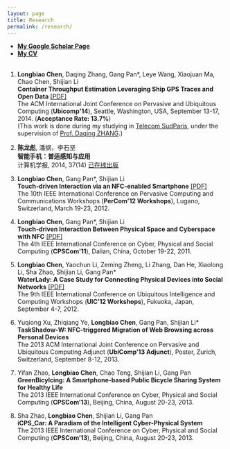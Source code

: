 ```yaml
---
layout: page
title: Research
permalink: /research/
---
```



- [**My Google Scholar Page**][0] 
- [**My CV**][11]
<br><br>

1. **Longbiao Chen**, Daqing Zhang, Gang Pan*, Leye Wang, Xiaojuan Ma, Chao Chen, Shijian Li  
**Container Throughput Estimation Leveraging Ship GPS Traces and Open Data** [[PDF]][1]  
The ACM International Joint Conference on Pervasive and Ubiquitous Computing (**Ubicomp'14**), Seattle, Washington, USA, September 13-17, 2014. (**Acceptance Rate: 13.7%**)   
(This work is done during my studying in [Telecom SudParis][8], under the supervision of [Prof. Daqing ZHANG][9].)

2. **陈龙彪**, 潘纲，李石坚  
**智能手机：普适感知与应用**  
计算机学报, 2014, 37(14) [已在线出版][10]

3. **Longbiao Chen**, Gang Pan*, Shijian Li  
**Touch-driven Interaction via an NFC-enabled Smartphone** [[PDF]][3]  
The 10th IEEE International Conference on Pervasive Computing and Communications Workshops (**PerCom'12 Workshops**), Lugano, Switzerland, March 19-23, 2012.   

4. **Longbiao Chen**, Gang Pan*, Shijian Li  
**Touch-driven Interaction Between Physical Space and Cyberspace with NFC** [[PDF]][4]  
The 4th IEEE International Conference on Cyber, Physical and Social Computing (**CPSCom'11**), Dalian, China, October 19-22, 2011.  

5. **Longbiao Chen**, Yaochun Li, Zeming Zheng, Li Zhang, Dan He, Xiaolong Li, Sha Zhao, Shijian Li, Gang Pan*  
**WaterLady: A Case Study for Connecting Physical Devices into Social Networks** [[PDF]][5]  
The 9th IEEE International Conference on Ubiquitous Intelligence and Computing Workshops (**UIC’12 Workshops**), Fukuoka, Japan, September 4-7, 2012.   

6. Yuqiong Xu, Zhiqiang Ye, **Longbiao Chen**, Gang Pan, Shijian Li*  
**TaskShadow-W: NFC-triggered Migration of Web Browsing across Personal Devices**  
The 2013 ACM International Joint Conference on Pervasive and Ubiquitous Computing Adjunct (**UbiComp’13 Adjunct**), Poster, Zurich, Switzerland, September 8-12, 2013.  

7. Yifan Zhao, **Longbiao Chen**, Chao Teng, Shijian Li, Gang Pan  
**GreenBicylcing: A Smartphone-based Public Bicycle Sharing System for Healthy Life**  
The 2013 IEEE International Conference on Cyber, Physical and Social Computing (**CPSCom’13**), Beijing, China, August 20-23, 2013.   

8. Sha Zhao, **Longbiao Chen**, Shijian Li, Gang Pan  
**iCPS_Car: A Paradiam of the Intelligent Cyber-Physical System**  
The 2013 IEEE International Conference on Cyber, Physical and Social Computing (**CPSCom’13**), Beijing, China, August 20-23, 2013.   


[0]: http://scholar.google.com/citations?user=GnYUnUAAAAAJ&hl=en
[1]: /files/ubicomp-2014.pdf
[2]: /files/cjc-2014.pdf
[3]: /files/percom-2012.pdf
[4]: /files/cpscom-2011.pdf
[5]: /files/uic-2012.pdf
[6]: /files/CPSCom2013.pdf
[7]: /files/CPSCom2013_2.pdf
[8]: http://www.telecom-sudparis.eu/en_accueil.html
[9]: http://www-public.it-sudparis.eu/~zhang_da/DaqingZhang.html
[10]: http://cjc.ict.ac.cn/online/bfpub/clb-201474125929.pdf
[11]: /files/Resume_20140720.pdf

